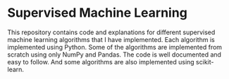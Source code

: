 # Supervised Machine Learning

This repository contains code and explanations for different supervised machine learning algorithms that I have implemented. Each algorithm is implemented using Python. Some of the algorithms are implemented from scratch using only NumPy and Pandas. The code is well documented and easy to follow. And some algorithms are also implemented using scikit-learn.
